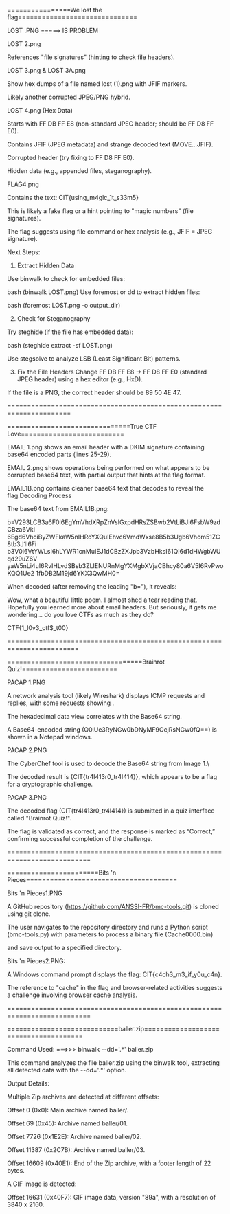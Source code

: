 ================We lost the flag==============================

LOST .PNG  =====> IS PROBLEM

LOST 2.png

References "file signatures" (hinting to check file headers).

LOST 3.png & LOST 3A.png

Show hex dumps of a file named lost (1).png with JFIF markers.

Likely another corrupted JPEG/PNG hybrid.

LOST 4.png (Hex Data)

Starts with FF DB FF E8 (non-standard JPEG header; should be FF D8 FF E0).

Contains JFIF (JPEG metadata) and strange decoded text (MOVE...JFIF).

Corrupted header (try fixing to FF D8 FF E0).

Hidden data (e.g., appended files, steganography).

FLAG4.png

Contains the text: CIT{using_m4glc_1t_s33m5}

This is likely a fake flag or a hint pointing to "magic numbers" (file signatures).

The flag suggests using file command or hex analysis (e.g., JFIF = JPEG signature).

Next Steps:

1. Extract Hidden Data
   
Use binwalk to check for embedded files:

bash
(binwalk LOST.png)
Use foremost or dd to extract hidden files:

bash
(foremost LOST.png -o output_dir)

2. Check for Steganography
   
Try steghide (if the file has embedded data):

bash
(steghide extract -sf LOST.png)

Use stegsolve to analyze LSB (Least Significant Bit) patterns.

3. Fix the File Headers
Change FF DB FF E8 → FF D8 FF E0 (standard JPEG header) using a hex editor (e.g., HxD).

If the file is a PNG, the correct header should be 89 50 4E 47.

======================================================================

===============================True CTF Love==========================

EMAIL 1.png shows an email header with a DKIM signature containing base64 encoded parts (lines 25-29).

EMAIL 2.png shows operations being performed on what appears to be corrupted base64 text, with partial output that hints at the flag format.

EMAIL1B.png contains cleaner base64 text that decodes to reveal the flag.Decoding Process

The base64 text from EMAIL1B.png:

b=V293LCB3a6F0I6EgYmVhdXRpZnVsIGxpdHRsZSBwb2VtLiBJI6FsbW9zdCBza6VkI
6Egd6VhciByZWFkaW5nIHRoYXQuIEhvc6VmdWxse8B5b3Ugb6Vhom51ZC8tb3J1I6Fi
b3V0I6VtYWLsI6hLYWR1cnMuIEJ1dCBzZXJpb3VzbHksI61QI6d1dHWgbWUqd29uZ6V
yaW5nLi4uI6RvIHLvdSBsb3ZLIENURnMgYXMgbXVjaCBhcy80a6V5I6RvPwoKQQ1Ue2
1fbDB2M19jd6YKX3QwMH0=

When decoded (after removing the leading "b="), it reveals:

Wow, what a beautiful little poem. I almost shed a tear reading that.
Hopefully you learned more about email headers. But seriously, 
it gets me wondering... do you love CTFs as much as they do?

CTF{1_l0v3_ctf$_t00}

========================================================================

==================================Brainrot Quiz!========================

PACAP 1.PNG

A network analysis tool (likely Wireshark) displays ICMP requests and replies, with some requests showing .

The hexadecimal data view correlates with the Base64 string.

A Base64-encoded string (Q0lUe3RyNGw0bDNyMF9OcjRsNGw0fQ==) is shown in a Notepad windows.

PACAP 2.PNG

The CyberChef tool is used to decode the Base64 string from Image 1.\

The decoded result is {CIT{tr4l413r0_tr4l414}}, which appears to be a flag for a cryptographic challenge.

PACAP 3.PNG

The decoded flag (CIT{tr4l413r0_tr4l414}) is submitted in a quiz interface called "Brainrot Quiz!".

The flag is validated as correct, and the response is marked as “Correct,” confirming successful completion of the challenge.

===========================================================================

=======================Bits 'n Pieces======================================

Bits 'n Pieces1.PNG

A GitHub repository (https://github.com/ANSSI-FR/bmc-tools.git) is cloned using git clone.

The user navigates to the repository directory and runs a Python script (bmc-tools.py) with parameters to process a binary file (Cache0000.bin)

and save output to a specified directory.

Bits 'n Pieces2.PNG:

A Windows command prompt displays the flag: CIT{c4ch3_m3_if_y0u_c4n}.

The reference to "cache" in the flag and browser-related activities suggests a challenge involving browser cache analysis.

===========================================================================

============================baller.zip======================================

Command Used: ===>>>  binwalk --dd='.*' baller.zip

This command analyzes the file baller.zip using the binwalk tool, extracting all detected data with the --dd='.*' option.

Output Details:

Multiple Zip archives are detected at different offsets:

Offset 0 (0x0): Main archive named baller/.

Offset 69 (0x45): Archive named baller/01.

Offset 7726 (0x1E2E): Archive named baller/02.

Offset 11387 (0x2C7B): Archive named baller/03.

Offset 16609 (0x40E1): End of the Zip archive, with a footer length of 22 bytes.

A GIF image is detected:

Offset 16631 (0x40F7): GIF image data, version "89a", with a resolution of 3840 x 2160.
